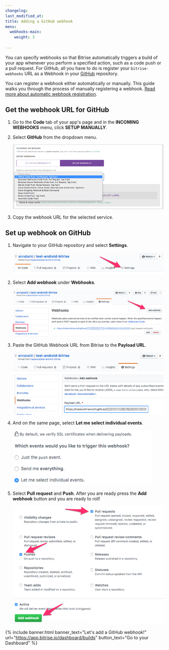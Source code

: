 ```yaml
---
changelog:
last_modified_at:
title: Adding a GitHub webhook
menu:
  webhooks-main:
    weight: 3

---
```

You can specify webhooks so that Bitrise automatically triggers a build of your app whenever you perform a specified action, such as a code push or a pull request. For GitHub, all you have to do is register your `bitrise-webhooks` URL as a Webhook in your [GitHub](https://www.github.com) repository.

You can register a webhook either automatically or manually. This guide walks you through the process of manually registering a webhook. [Read more about automatic webhook registration](/webhooks/index#setting-up-incoming-webhooks-automatically/).

## Get the webhook URL for GitHub

1. Go to the **Code** tab of your app's page and in the **INCOMING WEBHOOKS** menu, click **SETUP MANUALLY**.
2. Select **GitHub** from the dropdown menu.

   ![Screenshot](/img/github-webhook-1.png)
3. Copy the webhook URL for the selected service.

## Set up webhook on GitHub

1. Navigate to your GitHub repository and select **Settings**.

   ![Screenshot](/img/webhooks/github-webhook-2.png)
2. Select **Add webhook** under **Webhooks**.

   ![Screenshot](/img/webhooks/github-webhook-3.png)
3. Paste the GitHub Webhook URL from Bitrise to the **Payload URL**.

   ![Screenshot](/img/webhooks/github-webhook-4.png)
4. And on the same page, select **Let me select individual events**.

   ![Screenshot](/img/webhooks/github-webhook-5.png)
5. Select **Pull request** and **Push**. After you are ready press the **Add webhook** button and you are ready to roll!

   ![Screenshot](/img/webhooks/github-webhook-6.png)

{% include banner.html banner_text="Let's add a GitHub webhook!" url="https://app.bitrise.io/dashboard/builds" button_text="Go to your Dashboard" %}
